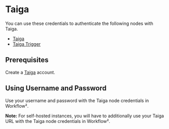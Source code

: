 # Taiga

You can use these credentials to authenticate the following nodes with Taiga.
- [Taiga](/workflow/integrations/nodes/workflow-nodes-base.taiga/)
- [Taiga Trigger](/workflow/integrations/trigger-nodes/workflow-nodes-base.taigaTrigger/)

## Prerequisites

Create a [Taiga](https://taiga.io/) account.

## Using Username and Password

Use your username and password with the Taiga node credentials in Workflow².

**Note:** For self-hosted instances, you will have to additionally use your Taiga URL with the Taiga node credentials in Workflow².
